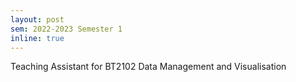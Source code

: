 ```yaml
---
layout: post
sem: 2022-2023 Semester 1
inline: true
---
```


Teaching Assistant for BT2102 Data Management and Visualisation